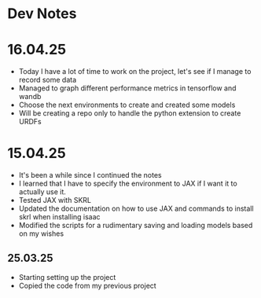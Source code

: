 # Dev Notes

# 16.04.25
- Today I have a lot of time to work on the project, let's see if I manage to record some data
- Managed to graph different performance metrics in tensorflow and wandb
- Choose the next environments to create and created some models
- Will be creating a repo only to handle the python extension to create URDFs

# 15.04.25
- It's been a while since I continued the notes
- I learned that I have to specify the environment to JAX if I want it to actually use it.
- Tested JAX with SKRL
- Updated the documentation on how to use JAX and commands to install skrl when installing isaac
- Modified the scripts for a rudimentary saving and loading models based on my wishes

## 25.03.25
- Starting setting up the project
- Copied the code from my previous project
